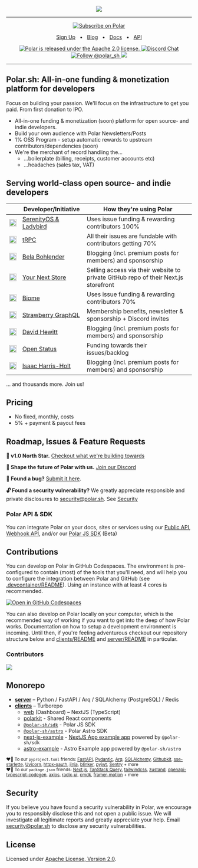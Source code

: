 <p align="center">

  <a href="https://polar.sh">
      <img src="https://github.com/polarsource/polar/assets/10053249/896df13a-bfde-409f-9f04-bd94b00e200d" />
  </a>


</p>

<hr />
<div align="center">

<a href="https://polar.sh/polarsource">
    <picture>
      <source media="(prefers-color-scheme: dark)" srcset="https://polar.sh/embed/subscribe.svg?org=polarsource&label=Subscribe&darkmode">
      <img alt="Subscribe on Polar" src="https://polar.sh/embed/subscribe.svg?org=polarsource&label=Subscribe">
    </picture>
</a>

<a href="https://polar.sh">Sign Up</a>
<span>&nbsp;&nbsp;•&nbsp;&nbsp;</span>
<a href="https://polar.sh/polarsource">Blog</a>
<span>&nbsp;&nbsp;•&nbsp;&nbsp;</span>
<a href="https://docs.polar.sh/">Docs</a>
<span>&nbsp;&nbsp;•&nbsp;&nbsp;</span>
<a href="https://docs.polar.sh/api/">API</a>


<p align="center">
  <a href="https://github.com/polarsource/polar/blob/main/LICENSE">
    <img src="https://img.shields.io/badge/license-Apache%202.0-blue.svg" alt="Polar is released under the Apache 2.0 license." />
  </a>

  <a href="https://discord.gg/STfRufb32V">
    <img src="https://img.shields.io/badge/chat-on%20discord-7289DA.svg" alt="Discord Chat" />
  </a>

  <a href="https://twitter.com/intent/follow?screen_name=polar_sh">
    <img src="https://img.shields.io/twitter/follow/polar_sh.svg?label=Follow%20@polar_sh" alt="Follow @polar_sh" />
  </a><a href="https://polar.sh/polarsource"><img src="https://polar.sh/embed/seeks-funding-shield.svg?org=polarsource" /></a>
</p>
</div>
<hr />

## Polar.sh: All-in-one funding & monetization platform for developers
Focus on building your passion. We'll focus on the infrastructure to get you paid. From first donation to IPO.

- All-in-one funding & monetization (soon) platform for open source- and indie developers.
- Build your own audience with Polar Newsletters/Posts
- 1% OSS Program - setup automatic rewards to upstream contributors/dependencies (soon)
- We're the merchant of record handling the...
  - ...boilerplate (billing, receipts, customer accounts etc)
  - ...headaches (sales tax, VAT)

## Serving world-class open source- and indie developers

|     | Developer/Initiative    |  How they're using Polar   |
| --- | --- | --- |
|  <img src="https://avatars.githubusercontent.com/u/50811782?s=200&v=4" height="20" width="20" alt="SerenityOS" />  |  [SerenityOS & Ladybird](https://polar.sh/SerenityOS)   |  Uses issue funding & rewarding contributors 100%   |
|  <img src="https://avatars.githubusercontent.com/u/78011399?s=200&v=4" height="20" width="20" alt="tRPC" />  | [tRPC](https://polar.sh/trpc)   |  All their issues are fundable with contributors getting 70%   |
|  <img src="https://avatars.githubusercontent.com/u/85560643?v=4" height="20" width="20" alt="tRPC" />  | [Bela Bohlender](https://polar.sh/bbohlender)    |  Blogging (incl. premium posts for members) and sponsorship    |
|  <img src="https://avatars.githubusercontent.com/u/159799280?s=200&v=4" height="20" width="20" alt="Your next store" />  | [Your Next Store](https://yournextstore.com/)   |  Selling access via their website to private GitHub repo of their Next.js storefront    |
|  <img src="https://avatars.githubusercontent.com/u/140182603?s=200&v=4" height="20" width="20" alt="tRPC" />  | [Biome](https://polar.sh/biomejs)  | Uses issue funding & rewarding contributors 70%     |
|  <img src="https://avatars.githubusercontent.com/u/48071860?s=200&v=4" height="20" width="20" alt="tRPC" />  | [Strawberry GraphQL](https://polar.sh/strawberry-graphql)  | Membership benefits, newsletter & sponsorship + Discord invites     |
|  <img src="https://avatars.githubusercontent.com/u/1939362?v=4" height="20" width="20" alt="tRPC" />  | [David Hewitt](https://polar.sh/davidhewitt)  |  Blogging (incl. premium posts for members) and sponsorship    |
|  <img src="https://avatars.githubusercontent.com/u/136892265?s=200&v=4" height="20" width="20" alt="Your next store" />  | [Open Status](https://polar.sh/openstatusHQ)   |  Funding towards their issues/backlog    |
|  <img src="https://avatars.githubusercontent.com/u/47423046?v=4" height="20" width="20" alt="tRPC" />  | [Isaac Harris-Holt](https://polar.sh/davidhewitt)  |  Blogging (incl. premium posts for members) and sponsorship    |


... and thousands more. Join us!


## Pricing

- No fixed, monthly, costs
- 5% + payment & payout fees

## Roadmap, Issues & Feature Requests
**🎯 v1.0 North Star.** [Checkout what we're building towards](https://github.com/polarsource/polar/issues/3242)

**💬 Shape the future of Polar with us.** [Join our Discord](https://discord.gg/STfRufb32V)

**🐛 Found a bug?** [Submit it here](https://github.com/polarsource/polar/issues).

**🔓 Found a security vulnerability?** We greatly appreciate responsible and private disclosures to security@polar.sh. See [Security](./README.md#Security)

### Polar API & SDK
You can integrate Polar on your docs, sites or services using our [Public API](https://docs.polar.sh/api), [Webhook API](https://api.polar.sh/docs#/webhooks), and/or our [Polar JS SDK](./clients/packages/sdk) (Beta)


## Contributions

You can develop on Polar in GitHub Codespaces. The environment is pre-configured to contain (most) of the tools that you'll need, and will help you to configure the integration between Polar and GitHub (see [.devcontainer/README](./.devcontainer/README.md)). Using an instance with at least 4 cores is recommended.

[![Open in GitHub Codespaces](https://github.com/codespaces/badge.svg)](https://codespaces.new/polarsource/polar)

You can also develop on Polar locally on your computer, which is the recommended way of working if you want to get into the deep of how Polar works. Documentation on how to setup a development environment is incoming. Until then, if you're feeling adventurous checkout our repository structure below and [clients/README](./clients/README.md) and [server/README](./server/README.md) in particular.

### Contributors
<a href="https://github.com/polarsource/polar/graphs/contributors">
  <img src="https://contrib.rocks/image?repo=polarsource/polar" />
</a>


## Monorepo
* **[server](./server/README.md)** – Python / FastAPI / Arq / SQLAlchemy (PostgreSQL) / Redis
* **[clients](./clients/README.md)** – Turborepo
  * [web](./clients/apps/web) (Dashboard) – NextJS (TypeScript)
  * [polarkit](./clients/packages/polarkit) - Shared React components
  * [`@polar-sh/sdk`](./clients/packages/sdk) - Polar JS SDK
  * [`@polar-sh/astro`](./clients/packages/astro) - Polar Astro SDK
  * [next-js-example](./clients/examples/next-js-example) - [NextJS App example app](https://polar-next-js-example.vercel.app) powered by `@polar-sh/sdk`
  * [astro-example](./clients/examples/astro-example) - Astro Example app powered by `@polar-sh/astro`

<sub>♥️🙏 To our `pyproject.toml` friends: [FastAPI](https://github.com/tiangolo/fastapi), [Pydantic](https://github.com/pydantic/pydantic), [Arq](https://github.com/samuelcolvin/arq), [SQLAlchemy](https://github.com/sqlalchemy/sqlalchemy), [Githubkit](https://github.com/yanyongyu/githubkit), [sse-starlette](https://github.com/sysid/sse-starlette), [Uvicorn](https://github.com/encode/uvicorn), [httpx-oauth](https://github.com/frankie567/httpx-oauth), [jinja](https://github.com/pallets/jinja), [blinker](https://github.com/pallets-eco/blinker), [pyjwt](https://github.com/jpadilla/pyjwt), [Sentry](https://github.com/getsentry/sentry) + more</sub><br />
<sub>♥️🙏 To our `package.json` friends: [Next.js](https://github.com/vercel/next.js/), [TanStack Query](https://github.com/TanStack/query), [tailwindcss](https://github.com/tailwindlabs/tailwindcss), [zustand](https://github.com/pmndrs/zustand), [openapi-typescript-codegen](https://github.com/ferdikoomen/openapi-typescript-codegen), [axios](https://github.com/axios/axios), [radix-ui](https://github.com/radix-ui/primitives), [cmdk](https://github.com/pacocoursey/cmdk), [framer-motion](https://github.com/framer/motion) + more</sub>


## Security
If you believe you have found a security vulnerability in Polar, we encourage you to responsibly disclose this and not open a public issue. We will investigate all legitimate reports and greatly appreciate your help. Email security@polar.sh to disclose any security vulnerabilities.

## License
Licensed under [Apache License, Version 2.0](https://www.apache.org/licenses/LICENSE-2.0).
